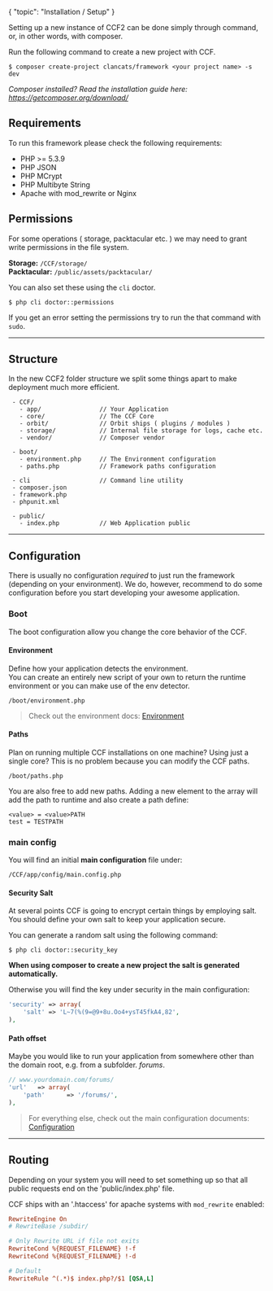 {
	"topic": "Installation / Setup"
}

Setting up a new instance of CCF2 can be done simply through command, or, in other words, with composer.

Run the following command to create a new project with CCF.

```
$ composer create-project clancats/framework <your project name> -s dev
```

_Composer installed? Read the installation guide here: https://getcomposer.org/download/_

## Requirements

To run this framework please check the following requirements:

 * PHP >= 5.3.9
 * PHP JSON
 * PHP MCrypt
 * PHP Multibyte String
 * Apache with mod_rewrite or Nginx

## Permissions

For some operations ( storage, packtacular etc. ) we may need to grant write permissions in the file system. 

**Storage:** `/CCF/storage/`<br/>
**Packtacular:** `/public/assets/packtacular/`

You can also set these using the `cli` doctor.

```
$ php cli doctor::permissions
```

If you get an error setting the permissions try to run the that command with `sudo`.

---

## Structure

In the new CCF2 folder structure we split some things apart to make deployment much more efficient.<br/>


```
 - CCF/
   - app/                // Your Application 
   - core/               // The CCF Core
   - orbit/              // Orbit ships ( plugins / modules ) 
   - storage/            // Internal file storage for logs, cache etc.
   - vendor/             // Composer vendor

 - boot/
   - environment.php     // The Environment configuration
   - paths.php           // Framework paths configuration

 - cli                   // Command line utility
 - composer.json
 - framework.php
 - phpunit.xml

 - public/
   - index.php           // Web Application public
```

---

## Configuration

There is usually no configuration _required_ to just run the framework (depending on your environment). We do, however, recommend to do some configuration before you start developing your awesome application.

### Boot

The boot configuration allow you change the core behavior of the CCF.

#### Environment

Define how your application detects the environment.<br/>
You can create an entirely new script of your own to return the runtime environment or you can make use of the env detector.

```
/boot/environment.php
```

> Check out the environment docs: [Environment](/docs/application/environment)

#### Paths

Plan on running multiple CCF installations on one machine? Using just a single core? This is no problem because you can modify the CCF paths. 

```
/boot/paths.php
```

You are also free to add new paths. Adding a new element to the array will add the path to runtime and also create a path define:

```
<value> = <value>PATH
test = TESTPATH
```

### main config

You will find an initial **main configuration** file under:

```
/CCF/app/config/main.config.php
```

#### Security Salt

At several points CCF is going to encrypt certain things by employing salt. You should define your own salt to keep your application secure.

You can generate a random salt using the following command:

```
$ php cli doctor::security_key
```

**When using composer to create a new project the salt is generated automatically.**

Otherwise you will find the key under security in the main configuration:

```php
'security' => array(
    'salt' => 'L~7(%(9=@9+8u.Oo4+ysT45fkA4,82',
),
```

#### Path offset

Maybe you would like to run your application from somewhere other than the domain root, e.g. from a subfolder.
*forums*.

```php
// www.yourdomain.com/forums/
'url'	=> array(
    'path'		=> '/forums/',
),
```

> For everything else, check out the main configuration documents: [Configuration](/docs/application/main_configuration/)

---

## Routing

Depending on your system you will need to set something up so that all public requests end on the 'public/index.php' file.

CCF ships with an '.htaccess' for apache systems with `mod_rewrite` enabled:

```ini
RewriteEngine On
# RewriteBase /subdir/

# Only Rewrite URL if file not exits
RewriteCond %{REQUEST_FILENAME} !-f
RewriteCond %{REQUEST_FILENAME} !-d

# Default
RewriteRule ^(.*)$ index.php?/$1 [QSA,L]
```